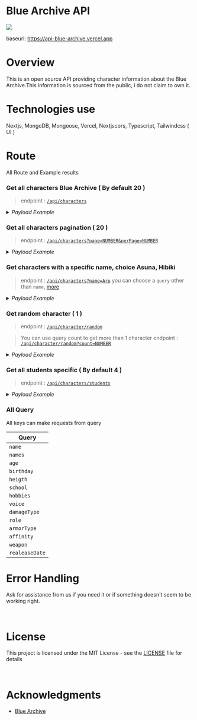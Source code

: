 # Blue Archive API

![](https://img.shields.io/website?down_message=offline&style=flat-square&up_message=online&url=https%3A%2F%2Fapi-blue-archive.vercel.app%2F)

baseurl: https://api-blue-archive.vercel.app


# Overview

This is an open source API providing character information about the Blue Archive.This information is sourced from the public, i do not claim to own it.


# Technologies use

Nextjs, MongoDB, Mongoose, Vercel, Nextjscors, Typescript, Tailwindcss ( UI )

# Route

All Route and Example results

### Get all characters Blue Archive ( By default 20 )

> endpoint : [`/api/characters`](https://api-blue-archive.vercel.app/api/characters)

<details>
  <summary><em>Payload Example</em></summary>

  ```json
    {
      "_id": "634105b907843834fd29f006",
      "name": "Airi",
      "school": "Trinity",
      "birthday": "January 30",
      "photoUrl": "https://static.miraheze.org/bluearchivewiki/thumb/9/96/Airi.png/266px-Airi.png",
      "imageSchool": "https://static.miraheze.org/bluearchivewiki/thumb/9/9c/Trinity.png/50px-Trinity.png",
      "damageType": "Explosive"
    }
  ```
</details>


### Get all characters pagination ( 20 )

> endpoint : [`/api/characters?page=NUMBER&perPage=NUMBER`](https://api-blue-archive.vercel.app/api/characters?page=1&perPage=20)

<details>
  <summary><em>Payload Example</em></summary>

 ```json
  {
    "_id": "6341063807843834fd29f0aa",
    "name": "Iori",
    "school": "Gehenna",
    "birthday": "November 8",
    "photoUrl": "https://static.miraheze.org/bluearchivewiki/thumb/2/26/Iori.png/266px-Iori.png",
    "imageSchool": "https://static.miraheze.org/bluearchivewiki/thumb/b/bd/Gehenna.png/50px-Gehenna.png",
    "damageType": "Penetration"
  }
  ```
</details>



### Get characters with a specific name, choice Asuna, Hibiki

> endpoint : [`/api/characters?name=Aru`](https://api-blue-archive.vercel.app)
> you can choose a `query` other than `name`, [more](#query)

<details>
  <summary><em>Payload Example</em></summary>

  ```json
    {
      "_id": "634105c607843834fd29f01a",
      "name": "Aru",
      "school": "Gehenna",
      "birthday": "March 12",
      "photoUrl": "https://static.miraheze.org/bluearchivewiki/thumb/d/db/Aru.png/266px-Aru.png",
      "imageSchool": "https://static.miraheze.org/bluearchivewiki/thumb/b/bd/Gehenna.png/50px-Gehenna.png",
      "damageType": "Explosive"
    }
  ```
</details>



### Get random character ( 1 )

> endpoint : [`/api/character/random`](https://api-blue-archive.vercel.app) 

> You can use query count to get more than 1 character
> endpoint : [`/api/character/random?count=NUMBER`](http://localhost:3000/api/character/random?count=2)

<details>
  <summary><em>Payload Example</em></summary>
  
  ```json
    {
      "_id": "634106a407843834fd29f11a",
      "name": "Miyako",
      "names": {
        "firstName": "Miyako",
        "lastName": "Tsukiyuki",
        "japanName": " 月雪 ミヤコ",
        "_id": "634106a407843834fd29f11b"
      },

      "age": "15",
      "school": "SRT",
      "birthday": "January 7",
      "photoUrl": "https://static.miraheze.org/bluearchivewiki/thumb/3/3e/Miyako.png/266px-Miyako.png",
      "imageSchool": "https://static.miraheze.org/bluearchivewiki/thumb/5/5a/SRT.png/50px-SRT.png"
    }
  ```
</details>



### Get all students specific ( By default 4 )

> endpoint : [`/api/characters/students`](https://api-blue-archive.vercel.app)

<details>
  <summary><em>Payload Example</em></summary>
  
```json
  {
    "_id": "634105c207843834fd29f012",
    "name": "Ako",
    "names": {
      "firstName": "Ako",
      "lastName": "Amau",
      "japanName": " 天雨 アコ"
    },
    "age": "17",
    "school": "Gehenna",
    "birthday": "December 22",
    "background": "A student of Gehenna Academy, Ako is the executive officer of the Disciplinary Committee, and a sort-of secretary to its president Hina. At first glance she may appear kind and good-natured, but Ako has zero tolerance for students who break the rules. She is constantly at Hina's side, assisting in her duties as president of the Disciplinary Committee. This has prompted other students to call her \"Hina's Pet\" amongst other things, but Ako doesn't particulary care.",
    "height": "165cm",
    "photoUrl": "https://static.miraheze.org/bluearchivewiki/thumb/7/72/Ako.png/266px-Ako.png",
    "imageSchool": "https://static.miraheze.org/bluearchivewiki/thumb/b/bd/Gehenna.png/50px-Gehenna.png",
    "hobbies": ["President Hina"],
    "voice": "Kouno Marika",
    "voices": "https://static.miraheze.org/bluearchivewiki/a/aa/Ako_Title.ogg",
    "role": ["Support/Back", "Support", "Back"],
    "damageType": "Mystic",
    "armorType": "Heavy",
    "affinity": [
      {
        "urban": "https://static.miraheze.org/bluearchivewiki/thumb/1/13/Icon_location_city.png/24px-Icon_location_city.png",
        "urbanEmotion": "https://static.miraheze.org/bluearchivewiki/thumb/8/81/Icon_mood_d.png/20px-Icon_mood_d.png"
      },

      {
        "outdoors": "https://static.miraheze.org/bluearchivewiki/thumb/6/6d/Icon_location_outdoors.png/24px-Icon_location_outdoors.png",
        "outdoorsEmotion": "https://static.miraheze.org/bluearchivewiki/thumb/5/5f/Icon_mood_b.png/20px-Icon_mood_b.png"
      },

      {
        "indoors": "https://static.miraheze.org/bluearchivewiki/thumb/c/c1/Icon_location_indoors.png/24px-Icon_location_indoors.png",
        "indoorsEmotion": "https://static.miraheze.org/bluearchivewiki/thumb/e/e3/Icon_mood_s.png/20px-Icon_mood_s.png"
      }
    ],
    "weapon": "HG",
    "weaponUnique": "Hotshot",
    "weaponImage": "https://static.miraheze.org/bluearchivewiki/6/6f/Weapon_Icon_20008.png",
    "realeaseDate": "2021/11/17"
  }

  ```
</details>



 <h3 id="query">All Query</h3>
 
All keys can make requests from query

| Query          |
| -------------- |
| `name`         |
| `names`        |
| `age`          |
| `birthday`     |
| `heigth`       |
| `school`       |
| `hobbies`      |
| `voice`        |
| `damageType`   |
| `role`         |
| `armorType`    |
| `affinity`     |
| `weapon`       |
| `realeaseDate` |

# Error Handling

Ask for assistance from us if you need it or if something doesn't seem to be working right.

<br />

# License

This project is licensed under the MIT License - see the [LICENSE](https://github.com/arufars/api-blue-archive/blob/main/LICENSE) file for details

<br />

# Acknowledgments

- [Blue Archive](https://bluearchive.wiki/wiki/Main_Page)
